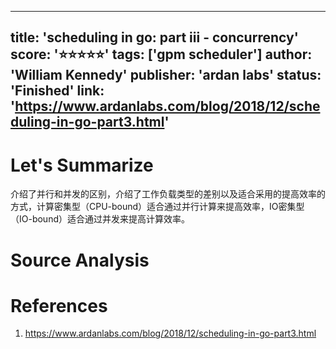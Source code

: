 
---
title: 'scheduling in go: part iii - concurrency'
score: '⭐️⭐️⭐️⭐️⭐️'
tags: ['gpm scheduler']
author: 'William Kennedy'
publisher: 'ardan labs'
status: 'Finished'
link: 'https://www.ardanlabs.com/blog/2018/12/scheduling-in-go-part3.html'
---

# Let's Summarize

介绍了并行和并发的区别，介绍了工作负载类型的差别以及适合采用的提高效率的方式，计算密集型（CPU-bound）适合通过并行计算来提高效率，IO密集型（IO-bound）适合通过并发来提高计算效率。

# Source Analysis



# References
1. https://www.ardanlabs.com/blog/2018/12/scheduling-in-go-part3.html
